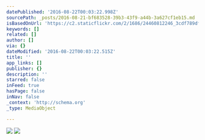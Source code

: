 ```yaml
---
datePublished: '2016-08-22T00:03:22.998Z'
sourcePath: _posts/2016-08-21-bf683528-39b3-43f9-a44b-3a627cf1eb15.md
isBasedOnUrl: 'https://c2.staticflickr.com/2/1686/24460812246_3cdf789df2_b.jpg'
keywords: []
related: []
author: []
via: {}
dateModified: '2016-08-22T00:03:22.515Z'
title: ''
app_links: []
publisher: {}
description: ''
starred: false
inFeed: true
hasPage: false
inNav: false
_context: 'http://schema.org'
_type: MediaObject

---
```

![](https://imgflo.herokuapp.com/graph/vahj1ThiexotieMo/2328f0b958cc5b22c19af9edf031ea0a/noop.jpg?input=https%3A%2F%2Fc2.staticflickr.com%2F2%2F1686%2F24460812246_3cdf789df2_b.jpg)
![](https://c1.staticflickr.com/1/657/20602408293_14933f2115_b.jpg)